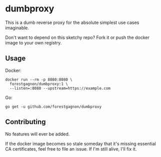 # dumbproxy

This is a dumb reverse proxy for the absolute simplest use cases imaginable.

Don't want to depend on this sketchy repo? Fork it or push the docker image to your own registry.

## Usage

Docker:

```
docker run --rm -p 8080:8080 \
  forestgagnon/dumbproxy:1 \
  --listen=:8080 --upstream=https://example.com
```

Go:

```
go get -u github.com/forestgagnon/dumbproxy
```

## Contributing

No features will ever be added.

If the docker image becomes so stale someday that it's missing essential CA certificates, feel free to file an issue. If I'm still alive, I'll fix it.

